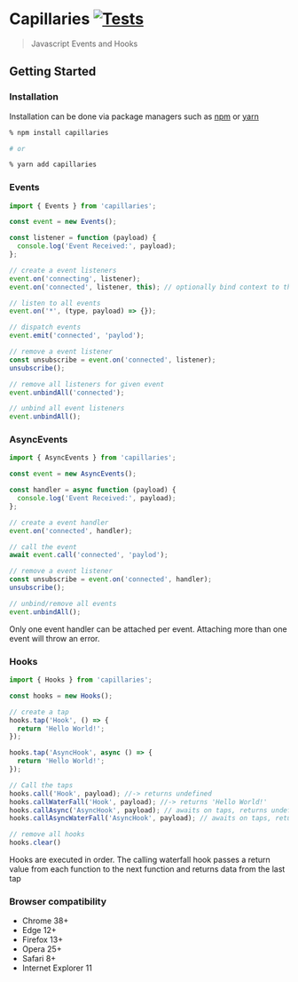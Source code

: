 # Capillaries [![Tests](https://github.com/sibiraj-s/capillaries/workflows/Tests/badge.svg)](https://github.com/sibiraj-s/capillaries/actions)

> Javascript Events and Hooks

## Getting Started

### Installation

Installation can be done via package managers such as [npm] or [yarn]

```bash
% npm install capillaries

# or

% yarn add capillaries
```

### Events

```js
import { Events } from 'capillaries';

const event = new Events();

const listener = function (payload) {
  console.log('Event Received:', payload);
};

// create a event listeners
event.on('connecting', listener);
event.on('connected', listener, this); // optionally bind context to the listener when invoked

// listen to all events
event.on('*', (type, payload) => {});

// dispatch events
event.emit('connected', 'paylod');

// remove a event listener
const unsubscribe = event.on('connected', listener);
unsubscribe();

// remove all listeners for given event
event.unbindAll('connected');

// unbind all event listeners
event.unbindAll();
```

### AsyncEvents

```js
import { AsyncEvents } from 'capillaries';

const event = new AsyncEvents();

const handler = async function (payload) {
  console.log('Event Received:', payload);
};

// create a event handler
event.on('connected', handler);

// call the event
await event.call('connected', 'paylod');

// remove a event listener
const unsubscribe = event.on('connected', handler);
unsubscribe();

// unbind/remove all events
event.unbindAll();
```

Only one event handler can be attached per event. Attaching more than one event will throw an error.

### Hooks

```js
import { Hooks } from 'capillaries';

const hooks = new Hooks();

// create a tap
hooks.tap('Hook', () => {
  return 'Hello World!';
});

hooks.tap('AsyncHook', async () => {
  return 'Hello World!';
});

// Call the taps
hooks.call('Hook', payload); //-> returns undefined
hooks.callWaterFall('Hook', payload); //-> returns 'Hello World!'
hooks.callAsync('AsyncHook', payload); // awaits on taps, returns undefined
hooks.callAsyncWaterFall('AsyncHook', payload); // awaits on taps, returns 'Hello World!'

// remove all hooks
hooks.clear()
```

Hooks are executed in order. The calling waterfall hook passes a return value from each function to the next function and returns data from the last tap

### Browser compatibility

- Chrome 38+
- Edge 12+
- Firefox 13+
- Opera 25+
- Safari 8+
- Internet Explorer 11

[npm]: https://www.npmjs.com/
[yarn]: https://yarnpkg.com/lang/en/
[umd]: https://github.com/umdjs/umd
